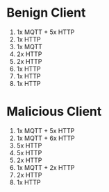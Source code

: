 # Benign Client

1. 1x MQTT + 5x HTTP
2. 1x HTTP
3. 1x MQTT
4. 2x HTTP
5. 2x HTTP
6. 1x HTTP
7. 1x HTTP
8. 1x HTTP

# Malicious Client

1. 1x MQTT + 5x HTTP
2. 1x MQTT + 6x HTTP
3. 5x HTTP
4. 5x HTTP
5. 2x HTTP
6. 1x MQTT + 2x HTTP
7. 2x HTTP
8. 1x HTTP
